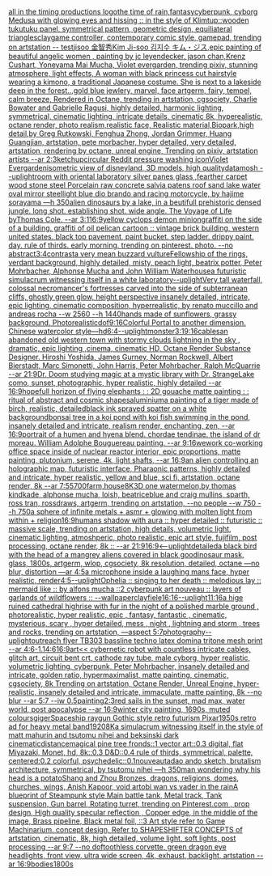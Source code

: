 [all in the timing productions logo](https://www.ebank.nz/aiartgenerator?category=all%20in%20the%20timing%20productions%20logo)[the time of rain,fantasy](https://www.ebank.nz/aiartgenerator?category=the%20time%20of%20rain%2Cfantasy)[cyberpunk, cyborg Medusa with glowing eyes and hissing :: in the style of Klimt](https://www.ebank.nz/aiartgenerator?category=cyberpunk%2C%20cyborg%20Medusa%20with%20glowing%20eyes%20and%20hissing%20%3A%3A%20in%20the%20style%20of%20Klimt)[up::](https://www.ebank.nz/aiartgenerator?category=up%3A%3A)[wooden tukutuku panel, symmetrical pattern, geometric design, equiliateral triangles](https://www.ebank.nz/aiartgenerator?category=wooden%20tukutuku%20panel%2C%20symmetrical%20pattern%2C%20geometric%20design%2C%20equiliateral%20triangles)[clay](https://www.ebank.nz/aiartgenerator?category=clay)[game controller, contemporary comic style, gamepad, trending on artstation -- test](https://www.ebank.nz/aiartgenerator?category=game%20controller%2C%20contemporary%20comic%20style%2C%20gamepad%2C%20trending%20on%20artstation%20--%20test)[jisoo 金智秀Kim Ji-soo 김지수 キム・ジス,epic painting of beautiful angelic women , painting by jc leyendecker, jason chan,Krenz Cushart, Yoneyama Mai Mucha, Violet evergarden, trending pixiv, stunning atmosphere, light effects, A woman with black princess cut hairstyle wearing a kimono, a traditional Japanese costume. She is next to a lakeside deep in the forest..,gold blue jewlery, marvel, face artgerm, fairy, tempel, calm breeze, Rendered in Octane, trending in artstation, cgsociety, Charlie Bowater and Gabrielle Ragusi, highly detailed, harmonic lighting, symmetrical, cinematic lighting, intricate details, cinematic 8k, hyperealistic, octane render, photo realism,realistic face, Realistic material,Biopark,high detail,by Greg Rutkowski, Fenghua Zhong, Jordan Grimmer, Huang Guangjian, artstation, pete morbacher, hyper detailed, very detailed, artstation, rendering by octane, unreal engine, Trending on pixiv, artstation artists --ar 2:3](https://www.ebank.nz/aiartgenerator?category=jisoo%20%E9%87%91%E6%99%BA%E7%A7%80Kim%20Ji-soo%20%EA%B9%80%EC%A7%80%EC%88%98%20%E3%82%AD%E3%83%A0%E3%83%BB%E3%82%B8%E3%82%B9%2Cepic%20painting%20of%20beautiful%20angelic%20women%20%2C%20painting%20by%20jc%20leyendecker%2C%20jason%20chan%2CKrenz%20Cushart%2C%20Yoneyama%20Mai%20Mucha%2C%20Violet%20evergarden%2C%20trending%20pixiv%2C%20stunning%20atmosphere%2C%20light%20effects%2C%20A%20woman%20with%20black%20princess%20cut%20hairstyle%20wearing%20a%20kimono%2C%20a%20traditional%20Japanese%20costume.%20She%20is%20next%20to%20a%20lakeside%20deep%20in%20the%20forest..%2Cgold%20blue%20jewlery%2C%20marvel%2C%20face%20artgerm%2C%20fairy%2C%20tempel%2C%20calm%20breeze%2C%20Rendered%20in%20Octane%2C%20trending%20in%20artstation%2C%20cgsociety%2C%20Charlie%20Bowater%20and%20Gabrielle%20Ragusi%2C%20highly%20detailed%2C%20harmonic%20lighting%2C%20symmetrical%2C%20cinematic%20lighting%2C%20intricate%20details%2C%20cinematic%208k%2C%20hyperealistic%2C%20octane%20render%2C%20photo%20realism%2Crealistic%20face%2C%20Realistic%20material%2CBiopark%2Chigh%20detail%2Cby%20Greg%20Rutkowski%2C%20Fenghua%20Zhong%2C%20Jordan%20Grimmer%2C%20Huang%20Guangjian%2C%20artstation%2C%20pete%20morbacher%2C%20hyper%20detailed%2C%20very%20detailed%2C%20artstation%2C%20rendering%20by%20octane%2C%20unreal%20engine%2C%20Trending%20on%20pixiv%2C%20artstation%20artists%20--ar%202%3A3)[ketchup](https://www.ebank.nz/aiartgenerator?category=ketchup)[circular Reddit pressure washing icon](https://www.ebank.nz/aiartgenerator?category=circular%20Reddit%20pressure%20washing%20icon)[Violet Evergarden](https://www.ebank.nz/aiartgenerator?category=Violet%20Evergarden)[isometric view of disneyland, 3D models, high quality](https://www.ebank.nz/aiartgenerator?category=isometric%20view%20of%20disneyland%2C%203D%20models%2C%20high%20quality)[datamosh --uplight](https://www.ebank.nz/aiartgenerator?category=datamosh%20--uplight)[room with oriental laboratory silver panes glass ,fearther carpet wood stone steel Porcelain raw concrete salvia patens roof sand lake water oval mirror steel](https://www.ebank.nz/aiartgenerator?category=room%20with%20oriental%20laboratory%20silver%20panes%20glass%20%2Cfearther%20carpet%20wood%20stone%20steel%20Porcelain%20raw%20concrete%20salvia%20patens%20roof%20sand%20lake%20water%20oval%20mirror%20steel)[light blue dio brando and racing motorcycle, by hajime sorayama —h 350](https://www.ebank.nz/aiartgenerator?category=light%20blue%20dio%20brando%20and%20racing%20motorcycle%2C%20by%20hajime%20sorayama%20%E2%80%94h%20350)[alien dinosaurs by a lake, in a beutifull prehistoric densed jungle. long shot. establishing shot. wide angle. The Voyage of Life byThomas Cole. --ar 3:1](https://www.ebank.nz/aiartgenerator?category=alien%20dinosaurs%20by%20a%20lake%2C%20in%20a%20beutifull%20prehistoric%20densed%20jungle.%20long%20shot.%20establishing%20shot.%20wide%20angle.%20The%20Voyage%20of%20Life%20byThomas%20Cole.%20--ar%203%3A1)[16:9](https://www.ebank.nz/aiartgenerator?category=16%3A9)[yellow cyclops demon minion](https://www.ebank.nz/aiartgenerator?category=yellow%20cyclops%20demon%20minion)[graffiti on the side of a building. graffiti of oil pelican cartoon :: vintage brick building, western united states. black top pavement, paint bucket. step ladder. drippy paint. day. rule of thirds. early morning. trending on pinterest. photo. --no abstract](https://www.ebank.nz/aiartgenerator?category=graffiti%20on%20the%20side%20of%20a%20building.%20graffiti%20of%20oil%20pelican%20cartoon%20%3A%3A%20vintage%20brick%20building%2C%20western%20united%20states.%20black%20top%20pavement%2C%20paint%20bucket.%20step%20ladder.%20drippy%20paint.%20day.%20rule%20of%20thirds.%20early%20morning.%20trending%20on%20pinterest.%20photo.%20--no%20abstract)[3:4](https://www.ebank.nz/aiartgenerator?category=3%3A4)[contrast](https://www.ebank.nz/aiartgenerator?category=contrast)[a very mean buzzard vulture](https://www.ebank.nz/aiartgenerator?category=a%20very%20mean%20buzzard%20vulture)[Fellowship of the rings, verdant background, highly detailed, misty, peach light, beatrix potter, Peter Mohrbacher, Alphonse Mucha and John William Waterhouse](https://www.ebank.nz/aiartgenerator?category=Fellowship%20of%20the%20rings%2C%20verdant%20background%2C%20highly%20detailed%2C%20misty%2C%20peach%20light%2C%20beatrix%20potter%2C%20Peter%20Mohrbacher%2C%20Alphonse%20Mucha%20and%20John%20William%20Waterhouse)[a futuristic simulacrum witnessing itself in a white laboratory](https://www.ebank.nz/aiartgenerator?category=a%20futuristic%20simulacrum%20witnessing%20itself%20in%20a%20white%20laboratory)[--uplight](https://www.ebank.nz/aiartgenerator?category=--uplight)[Very tall waterfall, colossal necromancer's fortresses carved into the side of subterranean cliffs, ghostly green glow, height perspective insanely detailed, intricate, epic lighting, cinematic composition, hyperrealistic, by renato muccillo and andreas rocha  --w 2560 --h 1440](https://www.ebank.nz/aiartgenerator?category=Very%20tall%20waterfall%2C%20colossal%20necromancer%27s%20fortresses%20carved%20into%20the%20side%20of%20subterranean%20cliffs%2C%20ghostly%20green%20glow%2C%20height%20perspective%20insanely%20detailed%2C%20intricate%2C%20epic%20lighting%2C%20cinematic%20composition%2C%20hyperrealistic%2C%20by%20renato%20muccillo%20and%20andreas%20rocha%20%20--w%202560%20--h%201440)[hands made of sunflowers, grassy background. Photorealistic](https://www.ebank.nz/aiartgenerator?category=hands%20made%20of%20sunflowers%2C%20grassy%20background.%20Photorealistic)[dof](https://www.ebank.nz/aiartgenerator?category=dof)[9:16](https://www.ebank.nz/aiartgenerator?category=9%3A16)[Colorful Portal to another dimension. Chinese watercolor style](https://www.ebank.nz/aiartgenerator?category=Colorful%20Portal%20to%20another%20dimension.%20Chinese%20watercolor%20style)[—hd](https://www.ebank.nz/aiartgenerator?category=%E2%80%94hd)[6:4](https://www.ebank.nz/aiartgenerator?category=6%3A4)[--uplight](https://www.ebank.nz/aiartgenerator?category=--uplight)[monster](https://www.ebank.nz/aiartgenerator?category=monster)[3:1](https://www.ebank.nz/aiartgenerator?category=3%3A1)[9:16](https://www.ebank.nz/aiartgenerator?category=9%3A16)[cables](https://www.ebank.nz/aiartgenerator?category=cables)[an abandoned old western town with stormy clouds lightning in the sky , dramatic, epic lighting ,cinema, cinematic HD, Octane Render Substance Designer. Hiroshi Yoshida, James Gurney, Norman Rockwell, Albert Bierstadt, Marc Simonetti, John Harris, Peter Mohrbacher, Ralph McQuarrie --ar 21:9](https://www.ebank.nz/aiartgenerator?category=an%20abandoned%20old%20western%20town%20with%20stormy%20clouds%20lightning%20in%20the%20sky%20%2C%20dramatic%2C%20epic%20lighting%20%2Ccinema%2C%20cinematic%20HD%2C%20Octane%20Render%20Substance%20Designer.%20Hiroshi%20Yoshida%2C%20James%20Gurney%2C%20Norman%20Rockwell%2C%20Albert%20Bierstadt%2C%20Marc%20Simonetti%2C%20John%20Harris%2C%20Peter%20Mohrbacher%2C%20Ralph%20McQuarrie%20--ar%2021%3A9)[Dr. Doom studying magic at a mystic library with Dr. Strange](https://www.ebank.nz/aiartgenerator?category=Dr.%20Doom%20studying%20magic%20at%20a%20mystic%20library%20with%20Dr.%20Strange)[Lake como, sunset, photographic, hyper realistic, highly detailed --ar 16:9](https://www.ebank.nz/aiartgenerator?category=Lake%20como%2C%20sunset%2C%20photographic%2C%20hyper%20realistic%2C%20highly%20detailed%20--ar%2016%3A9)[hopefull horizon of flying elephants : : 2D gouache matte painting : : ritual of abstract and cosmic shapes](https://www.ebank.nz/aiartgenerator?category=hopefull%20horizon%20of%20flying%20elephants%20%3A%20%3A%202D%20gouache%20matte%20painting%20%3A%20%3A%20ritual%20of%20abstract%20and%20cosmic%20shapes)[aluminium](https://www.ebank.nz/aiartgenerator?category=aluminium)[a painting of a tiger made of birch, realistic, detailed](https://www.ebank.nz/aiartgenerator?category=a%20painting%20of%20a%20tiger%20made%20of%20birch%2C%20realistic%2C%20detailed)[black ink sprayed spatter on a white background](https://www.ebank.nz/aiartgenerator?category=black%20ink%20sprayed%20spatter%20on%20a%20white%20background)[bonsai tree in a koi pond with koi fish swimming in the pond, insanely detailed and intricate, realism render, enchanting, zen, --ar 16:9](https://www.ebank.nz/aiartgenerator?category=bonsai%20tree%20in%20a%20koi%20pond%20with%20koi%20fish%20swimming%20in%20the%20pond%2C%20insanely%20detailed%20and%20intricate%2C%20realism%20render%2C%20enchanting%2C%20zen%2C%20--ar%2016%3A9)[portrait of a humen and hyena blend. chordae tendinae. the island of dr moreau. William Adolphe Bouguereau painting. --ar 9:16](https://www.ebank.nz/aiartgenerator?category=portrait%20of%20a%20humen%20and%20hyena%20blend.%20chordae%20tendinae.%20the%20island%20of%20dr%20moreau.%20William%20Adolphe%20Bouguereau%20painting.%20--ar%209%3A16)[wework co-working office space inside of nuclear reactor interior, epic proportions, matte painting, plutonium, serene, 4k, light shafts, --ar 16:9](https://www.ebank.nz/aiartgenerator?category=wework%20co-working%20office%20space%20inside%20of%20nuclear%20reactor%20interior%2C%20epic%20proportions%2C%20matte%20painting%2C%20plutonium%2C%20serene%2C%204k%2C%20light%20shafts%2C%20--ar%2016%3A9)[an alien controlling an holographic map, futuristic interface, Pharaonic patterns, highly detailed and intricate, hyper realistic, yellow and blue, sci fi, artstation, octane render, 8k --ar 7:5](https://www.ebank.nz/aiartgenerator?category=an%20alien%20controlling%20an%20holographic%20map%2C%20futuristic%20interface%2C%20Pharaonic%20patterns%2C%20highly%20detailed%20and%20intricate%2C%20hyper%20realistic%2C%20yellow%20and%20blue%2C%20sci%20fi%2C%20artstation%2C%20octane%20render%2C%208k%20--ar%207%3A5)[5700](https://www.ebank.nz/aiartgenerator?category=5700)[farm,house](https://www.ebank.nz/aiartgenerator?category=farm%2Chouse)[8K](https://www.ebank.nz/aiartgenerator?category=8K)[3D one watermelon,by thomas kindkade, alphonse mucha, loish, beatriceblue and craig mullins, sparth, ross tran, rossdraws, artgerm, trending on artstation, --no people --w 750 --h 750](https://www.ebank.nz/aiartgenerator?category=3D%20one%20watermelon%2Cby%20thomas%20kindkade%2C%20alphonse%20mucha%2C%20loish%2C%20beatriceblue%20and%20craig%20mullins%2C%20sparth%2C%20ross%20tran%2C%20rossdraws%2C%20artgerm%2C%20trending%20on%20artstation%2C%20--no%20people%20--w%20750%20--h%20750)[a sphere of infinite metals + asmr + glowing with molten light from within + religion](https://www.ebank.nz/aiartgenerator?category=a%20sphere%20of%20infinite%20metals%20%2B%20asmr%20%2B%20glowing%20with%20molten%20light%20from%20within%20%2B%20religion)[16:9](https://www.ebank.nz/aiartgenerator?category=16%3A9)[humans shadow with aura :: hyper detailed :: futuristic :: massive scale, trending on artstation, high details, volumetric light, cinematic lighting, atmoshperic, photo realistic, epic art style, fujifilm, post processing, octane render, 8k :: --ar 21:9](https://www.ebank.nz/aiartgenerator?category=humans%20shadow%20with%20aura%20%3A%3A%20hyper%20detailed%20%3A%3A%20futuristic%20%3A%3A%20massive%20scale%2C%20trending%20on%20artstation%2C%20high%20details%2C%20volumetric%20light%2C%20cinematic%20lighting%2C%20atmoshperic%2C%20photo%20realistic%2C%20epic%20art%20style%2C%20fujifilm%2C%20post%20processing%2C%20octane%20render%2C%208k%20%3A%3A%20--ar%2021%3A9)[16:9](https://www.ebank.nz/aiartgenerator?category=16%3A9)[<--uplight](https://www.ebank.nz/aiartgenerator?category=%3C--uplight)[detailed](https://www.ebank.nz/aiartgenerator?category=detailed)[a black bird with the head of a man](https://www.ebank.nz/aiartgenerator?category=a%20black%20bird%20with%20the%20head%20of%20a%20man)[grey aliens covered in black goo](https://www.ebank.nz/aiartgenerator?category=grey%20aliens%20covered%20in%20black%20goo)[dinosaur mask, glass, 1800s, artgerm, wlop, cgsociety, 8k resolution, detailed, octane —no blur, distortion —ar 4:5](https://www.ebank.nz/aiartgenerator?category=dinosaur%20mask%2C%20glass%2C%201800s%2C%20artgerm%2C%20wlop%2C%20cgsociety%2C%208k%20resolution%2C%20detailed%2C%20octane%20%E2%80%94no%20blur%2C%20distortion%20%E2%80%94ar%204%3A5)[a microphone inside a laughing mans face, hyper realistic, render](https://www.ebank.nz/aiartgenerator?category=a%20microphone%20inside%20a%20laughing%20mans%20face%2C%20hyper%20realistic%2C%20render)[4:5](https://www.ebank.nz/aiartgenerator?category=4%3A5)[--uplight](https://www.ebank.nz/aiartgenerator?category=--uplight)[Ophelia :: singing to her death :: melodious lay :: mermaid like :: by alfons mucha ::2 cyberpunk art nouveau :: layers of garlands of wildflowers :: --wallpaper](https://www.ebank.nz/aiartgenerator?category=Ophelia%20%3A%3A%20singing%20to%20her%20death%20%3A%3A%20melodious%20lay%20%3A%3A%20mermaid%20like%20%3A%3A%20by%20alfons%20mucha%20%3A%3A2%20cyberpunk%20art%20nouveau%20%3A%3A%20layers%20of%20garlands%20of%20wildflowers%20%3A%3A%20--wallpaper)[clay](https://www.ebank.nz/aiartgenerator?category=clay)[fiele](https://www.ebank.nz/aiartgenerator?category=fiele)[16:16](https://www.ebank.nz/aiartgenerator?category=16%3A16)[--uplight](https://www.ebank.nz/aiartgenerator?category=--uplight)[11:16](https://www.ebank.nz/aiartgenerator?category=11%3A16)[a hige ruined cathedral  highrise with fur in the night of a polished marble ground , photorealistic, hyper realistic, epic , fantasy, fantastic , cinematic, mysterious, scary , hyper detailed, mess , night , lightning and storm , trees and rocks, trending on artstation, —aspect 5:7](https://www.ebank.nz/aiartgenerator?category=a%20hige%20ruined%20cathedral%20%20highrise%20with%20fur%20in%20the%20night%20of%20a%20polished%20marble%20ground%20%2C%20photorealistic%2C%20hyper%20realistic%2C%20epic%20%2C%20fantasy%2C%20fantastic%20%2C%20cinematic%2C%20mysterious%2C%20scary%20%2C%20hyper%20detailed%2C%20mess%20%2C%20night%20%2C%20lightning%20and%20storm%20%2C%20trees%20and%20rocks%2C%20trending%20on%20artstation%2C%20%E2%80%94aspect%205%3A7)[photography](https://www.ebank.nz/aiartgenerator?category=photography)[--uplight](https://www.ebank.nz/aiartgenerator?category=--uplight)[outreach flyer TB303 bassline techno latex domina tritone mesh print --ar 4:6](https://www.ebank.nz/aiartgenerator?category=outreach%20flyer%20TB303%20bassline%20techno%20latex%20domina%20tritone%20mesh%20print%20--ar%204%3A6)[-1.1](https://www.ebank.nz/aiartgenerator?category=-1.1)[4:6](https://www.ebank.nz/aiartgenerator?category=4%3A6)[16:9](https://www.ebank.nz/aiartgenerator?category=16%3A9)[art](https://www.ebank.nz/aiartgenerator?category=art)[<< cybernetic robot with countless intricate cables, glitch art, circuit bent crt, cathode ray tube, male cyborg, hyper realistic, volumetric lighting, cyberpunk, Peter Mohrbacher, insanely detailed and intricate, golden ratio, hypermaximalist, matte painting, cinematic, cgsociety, 8k Trending on artstation, Octane Render, Unreal Engine, hyper-realistic, insanely detailed and intricate, immaculate, matte painting, 8k --no blur --ar 5:7 --iw 0.5](https://www.ebank.nz/aiartgenerator?category=%3C%3C%20cybernetic%20robot%20with%20countless%20intricate%20cables%2C%20glitch%20art%2C%20circuit%20bent%20crt%2C%20cathode%20ray%20tube%2C%20male%20cyborg%2C%20hyper%20realistic%2C%20volumetric%20lighting%2C%20cyberpunk%2C%20Peter%20Mohrbacher%2C%20insanely%20detailed%20and%20intricate%2C%20golden%20ratio%2C%20hypermaximalist%2C%20matte%20painting%2C%20cinematic%2C%20cgsociety%2C%208k%20Trending%20on%20artstation%2C%20Octane%20Render%2C%20Unreal%20Engine%2C%20hyper-realistic%2C%20insanely%20detailed%20and%20intricate%2C%20immaculate%2C%20matte%20painting%2C%208k%20--no%20blur%20--ar%205%3A7%20--iw%200.5)[painting](https://www.ebank.nz/aiartgenerator?category=painting)[2:3](https://www.ebank.nz/aiartgenerator?category=2%3A3)[red sails in the sunset, mad max, water world, post apocalypse --ar 16:9](https://www.ebank.nz/aiartgenerator?category=red%20sails%20in%20the%20sunset%2C%20mad%20max%2C%20water%20world%2C%20post%20apocalypse%20--ar%2016%3A9)[winter city painting, 1690s, muted colours](https://www.ebank.nz/aiartgenerator?category=winter%20city%20painting%2C%201690s%2C%20muted%20colours)[giger](https://www.ebank.nz/aiartgenerator?category=giger)[Spaceship raygun Gothic style retro futurism Pixar](https://www.ebank.nz/aiartgenerator?category=Spaceship%20raygun%20Gothic%20style%20retro%20futurism%20Pixar)[1950s retro ad for heavy metal band](https://www.ebank.nz/aiartgenerator?category=1950s%20retro%20ad%20for%20heavy%20metal%20band)[1920](https://www.ebank.nz/aiartgenerator?category=1920)[8K](https://www.ebank.nz/aiartgenerator?category=8K)[a simulacrum witnessing itself in the style of matt mahurin and tsutomu nihei and beksinski dark cinematic](https://www.ebank.nz/aiartgenerator?category=a%20simulacrum%20witnessing%20itself%20in%20the%20style%20of%20matt%20mahurin%20and%20tsutomu%20nihei%20and%20beksinski%20dark%20cinematic)[distance](https://www.ebank.nz/aiartgenerator?category=distance)[magical pine tree fronds::1 vector art::0.3 digital, flat Miyazaki, Monet, hd, 8k::0.3 D&D::0.4 rule of thirds, symmetrical, palette, centered:0.2 colorful, psychedelic::0.1](https://www.ebank.nz/aiartgenerator?category=magical%20pine%20tree%20fronds%3A%3A1%20vector%20art%3A%3A0.3%20digital%2C%20flat%20Miyazaki%2C%20Monet%2C%20hd%2C%208k%3A%3A0.3%20D%26D%3A%3A0.4%20rule%20of%20thirds%2C%20symmetrical%2C%20palette%2C%20centered%3A0.2%20colorful%2C%20psychedelic%3A%3A0.1)[nouveau](https://www.ebank.nz/aiartgenerator?category=nouveau)[tadao ando sketch, brutalism architecture, symmetrical, by tsutomu nihei —h 350](https://www.ebank.nz/aiartgenerator?category=tadao%20ando%20sketch%2C%20brutalism%20architecture%2C%20symmetrical%2C%20by%20tsutomu%20nihei%20%E2%80%94h%20350)[man wondering why his head is a potato](https://www.ebank.nz/aiartgenerator?category=man%20wondering%20why%20his%20head%20is%20a%20potato)[Shang and Zhou Bronzes, dragons, religions, domes, churches, wings, Anish Kapoor, void art](https://www.ebank.nz/aiartgenerator?category=Shang%20and%20Zhou%20Bronzes%2C%20dragons%2C%20religions%2C%20domes%2C%20churches%2C%20wings%2C%20Anish%20Kapoor%2C%20void%20art)[obi wan vs vader in the rain](https://www.ebank.nz/aiartgenerator?category=obi%20wan%20vs%20vader%20in%20the%20rain)[A blueprint of Steampunk style Main battle tank,  Metal track,  Tank suspension, Gun barrel, Rotating turret, trending on Pinterest.com  , prop design, High quality specular reflection , Copper  edge, in the middle of the image, Brass pipeline,  Black metal foil,  ::3  Art style refer to Game Machinarium.  concept design, Refer to SHAPESHIFTER CONCEPTS  of artstation, cinematic,  8k, high detailed,  volume light,  soft lights,  post processing    --ar 9:7   --no dof](https://www.ebank.nz/aiartgenerator?category=A%20blueprint%20of%20Steampunk%20style%20Main%20battle%20tank%2C%20%20Metal%20track%2C%20%20Tank%20suspension%2C%20Gun%20barrel%2C%20Rotating%20turret%2C%20trending%20on%20Pinterest.com%20%20%2C%20prop%20design%2C%20High%20quality%20specular%20reflection%20%2C%20Copper%20%20edge%2C%20in%20the%20middle%20of%20the%20image%2C%20Brass%20pipeline%2C%20%20Black%20metal%20foil%2C%20%20%3A%3A3%20%20Art%20style%20refer%20to%20Game%20Machinarium.%20%20concept%20design%2C%20Refer%20to%20SHAPESHIFTER%20CONCEPTS%20%20of%20artstation%2C%20cinematic%2C%20%208k%2C%20high%20detailed%2C%20%20volume%20light%2C%20%20soft%20lights%2C%20%20post%20processing%20%20%20%20--ar%209%3A7%20%20%20--no%20dof)[toothless corvette, green dragon eye headlights, front view, ultra wide screen, 4k, exhaust, backlight, artstation --ar 16:9](https://www.ebank.nz/aiartgenerator?category=toothless%20corvette%2C%20green%20dragon%20eye%20headlights%2C%20front%20view%2C%20ultra%20wide%20screen%2C%204k%2C%20exhaust%2C%20backlight%2C%20artstation%20--ar%2016%3A9)[bodies](https://www.ebank.nz/aiartgenerator?category=bodies)[1800s](https://www.ebank.nz/aiartgenerator?category=1800s)